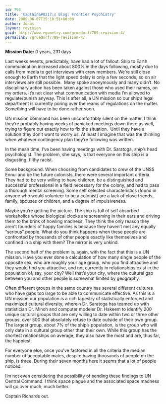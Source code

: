 ```yaml
---
id: 793
title: 'Captain&#8217;s Blog: Frontier Psychiatry'
date: 2009-06-07T15:18:51+00:00
author: Jonas
layout: revision
guid: http://www.egometry.com/gruedorf/789-revision-4/
permalink: /gruedorf/789-revision-4/
---
```

**Mission Date:** 0 years, 231 days

Last weeks events, predictably, have had a lot of fallout. Ship to Earth communication increased about 800% in the days following, mostly due to calls from media to get interviews with crew members. We&#8217;re still close enough to Earth that the light speed delay is only a few seconds, so on air interviews are still possible.  Many spoke anonymously and many didn&#8217;t. No disciplinary action has been taken against those who used their names, on my orders. It&#8217;s not clear what communication with media I&#8217;m allowed to regulate/punish anyway. This is after all, a UN mission so our ship&#8217;s legal department is currently poring over the reams of regulations on the matter. Something will have to be done rather soon.

UN mission command has been uncomfortably silent on the matter. I think they&#8217;re probably having weeks of panicked meetings down there as well, trying to figure out exactly how to fix the situation.  Until they have a solution they don&#8217;t want to worry us. At least I imagine that was the thinking when whatever contingency plan they&#8217;re following was written.

In the mean time, I&#8217;ve been having meetings with Dr. Saratoga, ship&#8217;s head psychologist. The problem, she says, is that everyone on this ship is a disgusting, filthy racist.

Some background. When choosing from candidates to crew of the UNSS <span id=":1bk" dir="ltr">Ennui</span> and be the future colonists, there were several important criteria. They had to be very willing to have children, be a distinguished and successful professional in a field necessary for the colony, and had to pass a thorough mental screening. Some self selected characteristics (found in anyone who would volunteer to be a colonist) are a lack of close friends, family, spouses or children, and a degree of impulsiveness.

Maybe you&#8217;re getting the picture. The ship is full of self absorbed workaholics whose biological clocks are screaming in their ears and driving them to the brink of howling madness. They think the only reason they aren&#8217;t founders of happy families is because they haven&#8217;t met any equally &#8220;serious&#8221; people. What do you think happens when these people are confronted by thousands of other people exactly like themselves and confined in a ship with them? The mirror is very unkind.

The second half of the problem is, again, with the fact that this is a UN mission. Have you ever done a calculation of how many single people of the opposite sex, who are roughly your age group, who you find attractive and they would find you attractive, and not currently in relationships exist in the population of, say, your city? Well that&#8217;s your city, where the cultural gap between you and other people is somewhat limited by geography.

Often different groups in the same country has several different cultures who have gaps too large to be able to communicate effective. As this is a UN mission our population is a rich tapestry of statistically enforced and maximized cultural diversity, wherein Dr. Saratoga has teamed up with statistician Dr. Minoh and computer modeler Dr. Hakeem to identify 200 unique cultural groups that are only willing to date within two or three other groups, over 500 that absolutely refuse to date outside of their own group. The largest group, about 7% of the ship&#8217;s population, is the group who will only date in a cultural group other than their own. While this group has the shortest relationships on average, they also have the most and are, thus far, the happiest.

For everyone else, once you&#8217;ve factored in all the criteria the median number of acceptable mates, despite having thousands of people on the ship, is three. During their seven months here it seems that a lot of people noticed.

I&#8217;m not even considering the possibility of sending these findings to UN Central Command. I think space plague and the associated space madness will go over much, much better.

Captain Richards out.